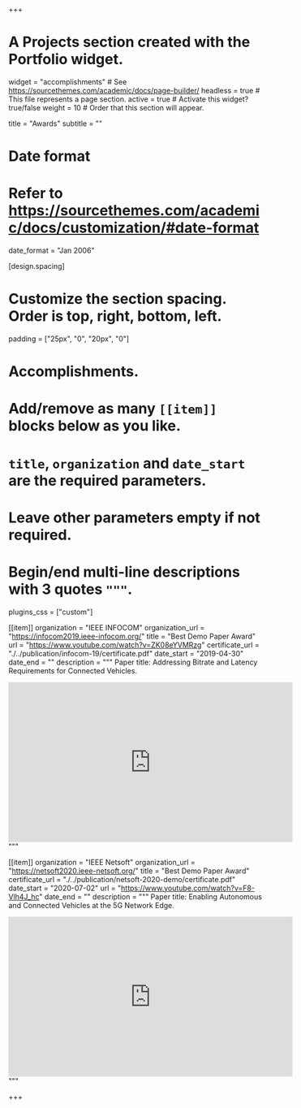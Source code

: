 +++
# A Projects section created with the Portfolio widget.
widget = "accomplishments"  # See https://sourcethemes.com/academic/docs/page-builder/
headless = true  # This file represents a page section.
active = true  # Activate this widget? true/false
weight = 10  # Order that this section will appear.

title = "Awards"
subtitle = ""

# Date format
#   Refer to https://sourcethemes.com/academic/docs/customization/#date-format
date_format = "Jan 2006"

[design.spacing]
  # Customize the section spacing. Order is top, right, bottom, left.
  padding = ["25px", "0", "20px", "0"]

# Accomplishments.
#   Add/remove as many `[[item]]` blocks below as you like.
#   `title`, `organization` and `date_start` are the required parameters.
#   Leave other parameters empty if not required.
#   Begin/end multi-line descriptions with 3 quotes `"""`.

plugins_css = ["custom"]


[[item]]
  organization = "IEEE INFOCOM"
  organization_url = "https://infocom2019.ieee-infocom.org/"
  title = "Best Demo Paper Award"
  url = "https://www.youtube.com/watch?v=ZK08eYVMRzg"
  certificate_url = "./../publication/infocom-19/certificate.pdf"
  date_start = "2019-04-30"
  date_end = ""
  description = """
  Paper title: Addressing Bitrate and Latency Requirements for Connected Vehicles.
<iframe width="560" height="315" src="https://www.youtube.com/embed/ZK08eYVMRzg" frameborder="0" allow="accelerometer; encrypted-media; gyroscope; picture-in-picture" allowfullscreen></iframe>
  """

  [[item]]
  organization = "IEEE Netsoft"
  organization_url = "https://netsoft2020.ieee-netsoft.org/"
  title = "Best Demo Paper Award"
  certificate_url = "./../publication/netsoft-2020-demo/certificate.pdf"
  date_start = "2020-07-02"
  url = "https://www.youtube.com/watch?v=F8-Vlh4J_hc"
  date_end = ""
  description = """
  Paper title: Enabling Autonomous and Connected Vehicles at the 5G Network Edge.
  <iframe width="560" height="315" src="https://www.youtube.com/embed/F8-Vlh4J_hc" frameborder="0" allow="accelerometer; clipboard-write; encrypted-media; gyroscope; picture-in-picture" allowfullscreen></iframe>
"""

+++
